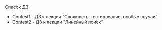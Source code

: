 Список ДЗ:  
 
* Contest1 - ДЗ к лекции "Сложность, тестирование, особые случаи"   
* Contest2 - ДЗ к лекции "Линейный поиск" 
